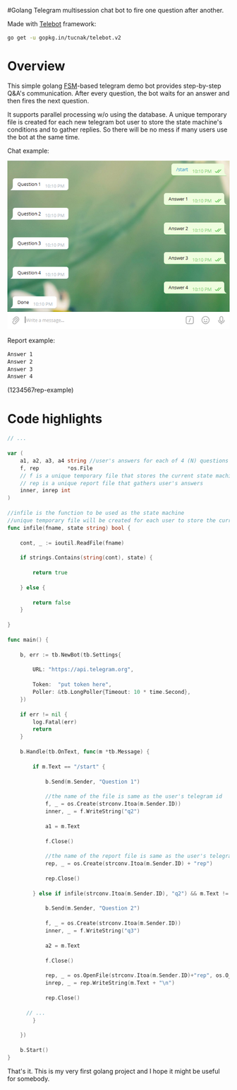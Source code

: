 #Golang Telegram multisession chat bot to fire one question after another.

Made with [Telebot](https://github.com/tucnak/telebot) framework:
```bash
go get -u gopkg.in/tucnak/telebot.v2
```

# Overview

This simple golang [FSM](https://en.wikipedia.org/wiki/Finite-state_machine)-based telegram demo bot provides step-by-step Q&A's communication. After every question, the bot waits for an answer and then fires the next question.

It supports parallel processing w/o using the database. A unique temporary file is created for each new telegram bot user to store the state machine's conditions and to gather replies. So there will be no mess if many users use the bot at the same time.


Chat example:

![](https://github.com/allegedlyandrei/telebot-chat-sbs/blob/main/chat-example.png)

Report example:

```bash
Answer 1
Answer 2
Answer 3
Answer 4
```
(1234567rep-example)

# Code highlights

```go
// ...

var (
	a1, a2, a3, a4 string //user's answers for each of 4 (N) questions
	f, rep         *os.File
	// f is a unique temporary file that stores the current state machine's condition
	// rep is a unique report file that gathers user's answers
	inner, inrep int
)

//infile is the function to be used as the state machine
//unique temporary file will be created for each user to store the current state machine condition
func infile(fname, state string) bool {

	cont, _ := ioutil.ReadFile(fname)

	if strings.Contains(string(cont), state) {

		return true

	} else {

		return false
	}

}

func main() {

	b, err := tb.NewBot(tb.Settings{

		URL: "https://api.telegram.org",

		Token:  "put token here",
		Poller: &tb.LongPoller{Timeout: 10 * time.Second},
	})

	if err != nil {
		log.Fatal(err)
		return
	}

	b.Handle(tb.OnText, func(m *tb.Message) {

		if m.Text == "/start" {

			b.Send(m.Sender, "Question 1")

			//the name of the file is same as the user's telegram id
			f, _ = os.Create(strconv.Itoa(m.Sender.ID))
			inner, _ = f.WriteString("q2")

			a1 = m.Text

			f.Close()

			//the name of the report file is same as the user's telegram id with "rep" suffix
			rep, _ = os.Create(strconv.Itoa(m.Sender.ID) + "rep")

			rep.Close()
			
		} else if infile(strconv.Itoa(m.Sender.ID), "q2") && m.Text != a1 {
		
			b.Send(m.Sender, "Question 2")

			f, _ = os.Create(strconv.Itoa(m.Sender.ID))
			inner, _ = f.WriteString("q3")

			a2 = m.Text

			f.Close()

			rep, _ = os.OpenFile(strconv.Itoa(m.Sender.ID)+"rep", os.O_APPEND, 0644)
			inrep, _ = rep.WriteString(m.Text + "\n")

			rep.Close()

      // ...
		}

	})

	b.Start()
}

```

That's it. This is my very first golang project and I hope it might be useful for somebody.
